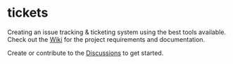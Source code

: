 # tickets

Creating an issue tracking &amp; ticketing system using the best tools available. Check out the [Wiki](https://github.com/stratofax/tickets/wiki) for the project requirements and documentation.

Create or contribute to the [Discussions](https://github.com/stratofax/tickets/discussions) to get started.
